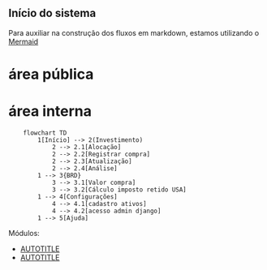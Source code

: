 ## Início do sistema

Para auxiliar na construção dos fluxos em markdown, estamos utilizando o [Mermaid](https://www.mermaidchart.com/)

# área pública

# área interna

```mermaid
    flowchart TD
        1[Início] --> 2(Investimento)
            2 --> 2.1[Alocação]
            2 --> 2.2[Registrar compra]
            2 --> 2.3[Atualização]
            2 --> 2.4[Análise]
        1 --> 3{BRD}
            3 --> 3.1[Valor compra]
            3 --> 3.2[Cálculo imposto retido USA]
        1 --> 4[Configurações]
            4 --> 4.1[cadastro ativos]
            4 --> 4.2[acesso admin django]
        1 --> 5[Ajuda]
```

Módulos:
* [AUTOTITLE](/docs/modulo_atualizacao.md)
* [AUTOTITLE](/docs/modulo_operacoes.md)